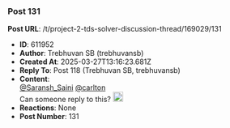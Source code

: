 ### Post 131
**Post URL**: /t/project-2-tds-solver-discussion-thread/169029/131
- **ID**: 611952
- **Author**: Trebhuvan SB (trebhuvansb)
- **Created At**: 2025-03-27T13:16:23.681Z
- **Reply To**: Post 118 (Trebhuvan SB, trebhuvansb)
- **Content**:  
  <a class="mention" href="/u/saransh_saini">@Saransh_Saini</a> <a class="mention" href="/u/carlton">@carlton</a><br>
Can someone reply to this? <img src="https://emoji.discourse-cdn.com/google/sweat_smile.png?v=14" title=":sweat_smile:" class="emoji" alt=":sweat_smile:" loading="lazy" width="20" height="20">
- **Reactions**: None
- **Post Number**: 131

